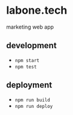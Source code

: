 # labone.tech
marketing web app

## development
- `npm start`
- `npm test`

## deployment
- `npm run build`
- `npm run deploy`
